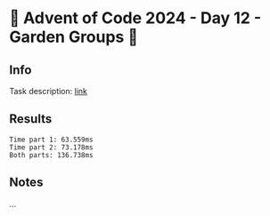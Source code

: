 # 🎄 Advent of Code 2024 - Day 12 - Garden Groups 🎄

## Info

Task description: [link](https://adventofcode.com/2024/day/12)

## Results

```
Time part 1: 63.559ms
Time part 2: 73.178ms
Both parts: 136.738ms
```

## Notes

...